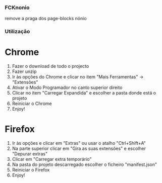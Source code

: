 ### FCKnonio
remove a praga dos page-blocks nónio

### Utilização
# Chrome
1. Fazer o download de todo o projecto
2. Fazer unzip
3. Ir às opções do Chrome e clicar no item "Mais Ferramentas" -> "Extensões"
4. Ativar o Modo Programador no canto superior direito
5. Clicar no item "Carregar Expandida" e escolher a pasta donde está o projeto
6. Reiniciar o Chrome
7. Enjoy!

# Firefox
1. Ir às opções e clicar em "Extras" ou usar o atalho "Ctrl+Shift+A"
2. Na parte superior clicar em "Gira as suas extensões" e escolher "Depurar extras"
3. Clicar em "Carregar extra temporário"
4. Na pasta do projeto descarregado escolher o ficheiro "manifest.json"
5. Reiniciar o Firefox
6. Enjoy!
